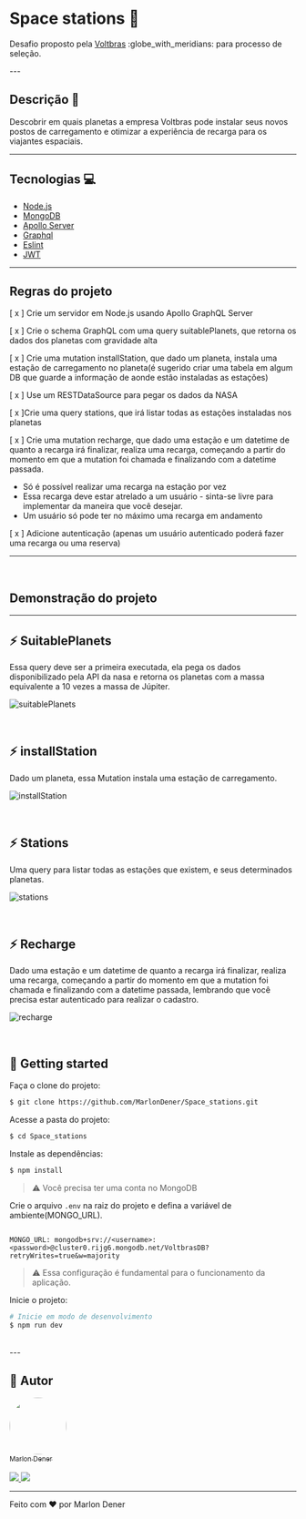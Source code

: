 # Space stations 🚀

<p>Desafio proposto pela <a href="https://voltbras.com.br/">Voltbras</a> :globe_with_meridians: para processo de seleção.</p>
---
<br>
<h2>Descrição 📌 <a name="description"></a></h2>

Descobrir em quais planetas a empresa Voltbras pode instalar seus novos postos de carregamento e otimizar a experiência de recarga para os viajantes espaciais.

---

## Tecnologias 💻 <a name="technologies"></a>
* [Node.js](https://nodejs.org/en/)
* [MongoDB](https://www.mongodb.com/)
* [Apollo Server](https://www.apollographql.com/docs/apollo-server/)
* [Graphql](https://graphql.org/)
* [Eslint](https://eslint.org/)
* [JWT](https://jwt.io/)

---

## Regras do projeto <a name="rules"></a>

 [ x ] Crie um servidor em Node.js usando Apollo GraphQL Server

 [ x ] Crie o schema GraphQL com uma query suitablePlanets, que retorna os dados dos planetas com gravidade alta

 [ x ] Crie uma mutation installStation, que dado um planeta, instala uma estação de carregamento no planeta(é sugerido criar uma tabela em algum DB que guarde a informação de aonde estão instaladas as estações)

 [ x ] Use um RESTDataSource para pegar os dados da NASA

 [ x ]Crie uma query stations, que irá listar todas as estações instaladas nos planetas
 
 [ x ] Crie uma mutation recharge, que dado uma estação e um datetime de quanto a recarga irá finalizar, realiza uma recarga, começando a partir do momento em que a mutation foi chamada e finalizando com a datetime passada.

 - Só é possível realizar uma recarga na estação por vez
 - Essa recarga deve estar atrelado a um usuário - sinta-se livre para implementar da maneira que você desejar.
 - Um usuário só pode ter no máximo uma recarga em andamento

[ x ] Adicione autenticação (apenas um usuário autenticado poderá fazer uma recarga ou uma reserva)

---

<br>
<h2 style="align-center">Demonstração do projeto <a name="description"></a></h2>

---

## :zap: SuitablePlanets
<p>Essa query deve ser a primeira executada, ela pega os dados disponibilizado pela API da nasa e retorna os planetas com a massa equivalente a 10 vezes a massa de Júpiter.</p>

![suitablePlanets](https://user-images.githubusercontent.com/70349830/129965446-e7bc3289-392c-407d-82b7-b4c979cbc6d8.gif)

<br>

## :zap: installStation

<p>Dado um planeta, essa Mutation instala uma estação de carregamento.</p>

 ![installStation](https://user-images.githubusercontent.com/70349830/129966588-237ffc5a-98a0-418c-aefe-b0f379c075c2.gif)
 
<br>

## :zap: Stations

<p>Uma query para listar todas as estações que existem, e seus determinados planetas.</p>

![stations](https://user-images.githubusercontent.com/70349830/129968836-2c094d58-7e19-46e9-aa82-3d11a945843a.gif)

<br>

## :zap: Recharge

<p>Dado uma estação e um datetime de quanto a recarga irá finalizar, realiza uma recarga, começando a partir do momento em que a mutation foi chamada e finalizando com a datetime passada, lembrando que você precisa estar autenticado para realizar o cadastro.</p>

![recharge](https://user-images.githubusercontent.com/70349830/129969108-c66b4f81-049c-4f3d-8b46-1103f9c8645a.gif)

<br>

<h2>🔌 Getting started</h2>

Faça o clone do projeto:

```bash
$ git clone https://github.com/MarlonDener/Space_stations.git
```

Acesse a pasta do projeto:

```bash
$ cd Space_stations
```

Instale as dependências:
```bash
$ npm install
```


>⚠️ Você precisa ter uma conta no MongoDB
 
Crie o arquivo ``.env`` na raiz do projeto e defina a variável de ambiente(MONGO_URL).
```env

MONGO_URL: mongodb+srv://<username>:<password>@cluster0.rijg6.mongodb.net/VoltbrasDB?retryWrites=true&w=majority
```

>⚠️ Essa configuração é fundamental para o funcionamento da aplicação.

Inicie o projeto:
```bash
# Inicie em modo de desenvolvimento
$ npm run dev
```
<br>
--- 

 ## 🦸 Autor

<a href="https://www.linkedin.com/in/marlondener">
 <img style="border-radius: 50%;" src="https://avatars.githubusercontent.com/u/70349830?v=4" width="100px;" alt=""/>
 <br />
  <sub>Marlon Dener</sub>
 <br />
</a>
<br>
<a href="https://www.linkedin.com/in/marlondener/" target="_blank">
  <img src="https://img.shields.io/badge/linkedin-%230077B5.svg?&style=for-the-badge&logo=linkedin&logoColor=white"/>
</a>

<a href="mailto:marlondener01@gmail.com" target="_blank">
   <img src="https://img.shields.io/badge/gmail-D14836?&style=for-the-badge&logo=gmail&logoColor=white"/>
 </a>
<br />

---

Feito com ❤️ por Marlon Dener

